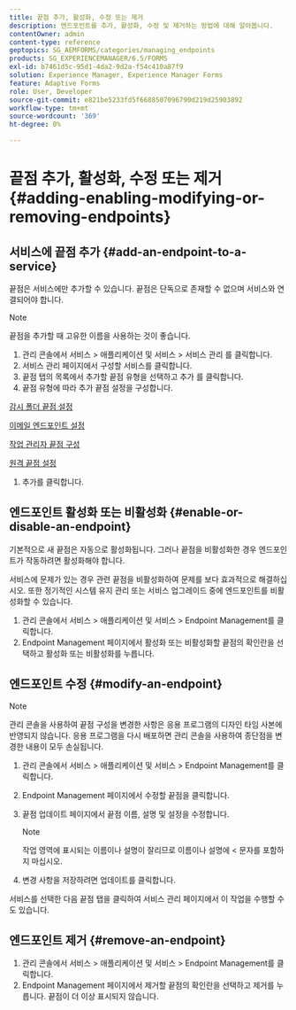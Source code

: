 ```yaml
---
title: 끝점 추가, 활성화, 수정 또는 제거
description: 엔드포인트를 추가, 활성화, 수정 및 제거하는 방법에 대해 알아봅니다.
contentOwner: admin
content-type: reference
geptopics: SG_AEMFORMS/categories/managing_endpoints
products: SG_EXPERIENCEMANAGER/6.5/FORMS
exl-id: b7461d5c-95d1-4da2-9d2a-f54c410a87f9
solution: Experience Manager, Experience Manager Forms
feature: Adaptive Forms
role: User, Developer
source-git-commit: e821be5233fd5f6688507096790d219d25903892
workflow-type: tm+mt
source-wordcount: '369'
ht-degree: 0%

---
```


# 끝점 추가, 활성화, 수정 또는 제거 {#adding-enabling-modifying-or-removing-endpoints}

## 서비스에 끝점 추가 {#add-an-endpoint-to-a-service}

끝점은 서비스에만 추가할 수 있습니다. 끝점은 단독으로 존재할 수 없으며 서비스와 연결되어야 합니다.

>[!NOTE]
>
>끝점을 추가할 때 고유한 이름을 사용하는 것이 좋습니다.

1. 관리 콘솔에서 서비스 > 애플리케이션 및 서비스 > 서비스 관리 를 클릭합니다.
1. 서비스 관리 페이지에서 구성할 서비스를 클릭합니다.
1. 끝점 탭의 목록에서 추가할 끝점 유형을 선택하고 추가 를 클릭합니다.
1. 끝점 유형에 따라 추가 끝점 설정을 구성합니다.

[감시 폴더 끝점 설정](/help/forms/using/admin-help/configuring-watched-folder-endpoints.md#watched-folder-endpoint-settings)

[이메일 엔드포인트 설정](/help/forms/using/admin-help/configuring-email-endpoints.md#email-endpoint-settings)

[작업 관리자 끝점 구성](/help/forms/using/admin-help/configuring-task-manager-endpoints.md#configuring-task-manager-endpoints)

[원격 끝점 설정](/help/forms/using/admin-help/configuring-remoting-endpoints.md#remoting-endpoint-settings)

1. 추가를 클릭합니다.

## 엔드포인트 활성화 또는 비활성화 {#enable-or-disable-an-endpoint}

기본적으로 새 끝점은 자동으로 활성화됩니다. 그러나 끝점을 비활성화한 경우 엔드포인트가 작동하려면 활성화해야 합니다.

서비스에 문제가 있는 경우 관련 끝점을 비활성화하여 문제를 보다 효과적으로 해결하십시오. 또한 정기적인 시스템 유지 관리 또는 서비스 업그레이드 중에 엔드포인트를 비활성화할 수 있습니다.

1. 관리 콘솔에서 서비스 > 애플리케이션 및 서비스 > Endpoint Management를 클릭합니다.
1. Endpoint Management 페이지에서 활성화 또는 비활성화할 끝점의 확인란을 선택하고 활성화 또는 비활성화를 누릅니다.

## 엔드포인트 수정 {#modify-an-endpoint}

>[!NOTE]
>
>관리 콘솔을 사용하여 끝점 구성을 변경한 사항은 응용 프로그램의 디자인 타임 사본에 반영되지 않습니다. 응용 프로그램을 다시 배포하면 관리 콘솔을 사용하여 종단점을 변경한 내용이 모두 손실됩니다.

1. 관리 콘솔에서 서비스 > 애플리케이션 및 서비스 > Endpoint Management를 클릭합니다.
1. Endpoint Management 페이지에서 수정할 끝점을 클릭합니다.
1. 끝점 업데이트 페이지에서 끝점 이름, 설명 및 설정을 수정합니다.

   >[!NOTE]
   >
   >작업 영역에 표시되는 이름이나 설명이 잘리므로 이름이나 설명에 &lt; 문자를 포함하지 마십시오.

1. 변경 사항을 저장하려면 업데이트를 클릭합니다.

서비스를 선택한 다음 끝점 탭을 클릭하여 서비스 관리 페이지에서 이 작업을 수행할 수도 있습니다.

## 엔드포인트 제거 {#remove-an-endpoint}

1. 관리 콘솔에서 서비스 > 애플리케이션 및 서비스 > Endpoint Management를 클릭합니다.
1. Endpoint Management 페이지에서 제거할 끝점의 확인란을 선택하고 제거를 누릅니다. 끝점이 더 이상 표시되지 않습니다.
